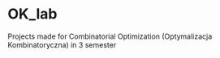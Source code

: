 # OK_lab
Projects made for Combinatorial Optimization (Optymalizacja Kombinatoryczna) in 3 semester 
